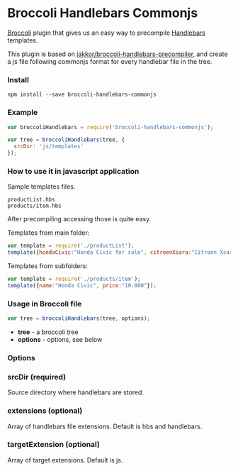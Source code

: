 # Broccoli Handlebars Commonjs

[Broccoli](https://github.com/broccolijs/broccoli) plugin that gives us an easy way to precompile [Handlebars](http://handlebarsjs.com/) templates.

This plugin is based on [jakkor/broccoli-handlebars-precompiler](https://github.com/jakkor/broccoli-handlebars-precompiler), and create a js file following commonjs format for every handlebar file in the tree.


### Install
```
npm install --save broccoli-handlebars-commonjs
```

### Example
```js
var broccoliHandlebars = require('broccoli-handlebars-commonjs');

var tree = broccoliHandlebars(tree, {
  srcDir: 'js/templates'
});

```

### How to use it in javascript application

Sample templates files.

```
productList.hbs
products/item.hbs

```

After precompiling accessing those is quite easy.

Templates from main folder:
```javascript
var template = require('./productList');
template({hondaCivic:"Honda Civic for sale", citroenXsara:"Citroen Xsara for sale"});
```

Templates from subfolders:
```javascript
var template = require('./products/item');
template({name:"Honda Civic", price:"10.000"});
```

### Usage in Broccoli file

```js
var tree = broccoliHandlebars(tree, options);
```
- **tree** - a broccoli tree
- **options** - options, see below

### Options

### srcDir (required)

Source directory where handlebars are stored.

### extensions (optional)

Array of handlebars file extensions. Default is hbs and handlebars.

### targetExtension (optional)

Array of target extensions. Default is js.
